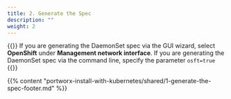 ```yaml
---
title: 2. Generate the Spec
description: ""
weight: 2
---
```


{{<info>}}
If you are generating the DaemonSet spec via the GUI wizard, select **OpenShift** under **Management network interface**. If you are generating the DaemonSet spec via the command line, specify the parameter `osft=true`
{{</info>}}

{{% content "portworx-install-with-kubernetes/shared/1-generate-the-spec-footer.md" %}}